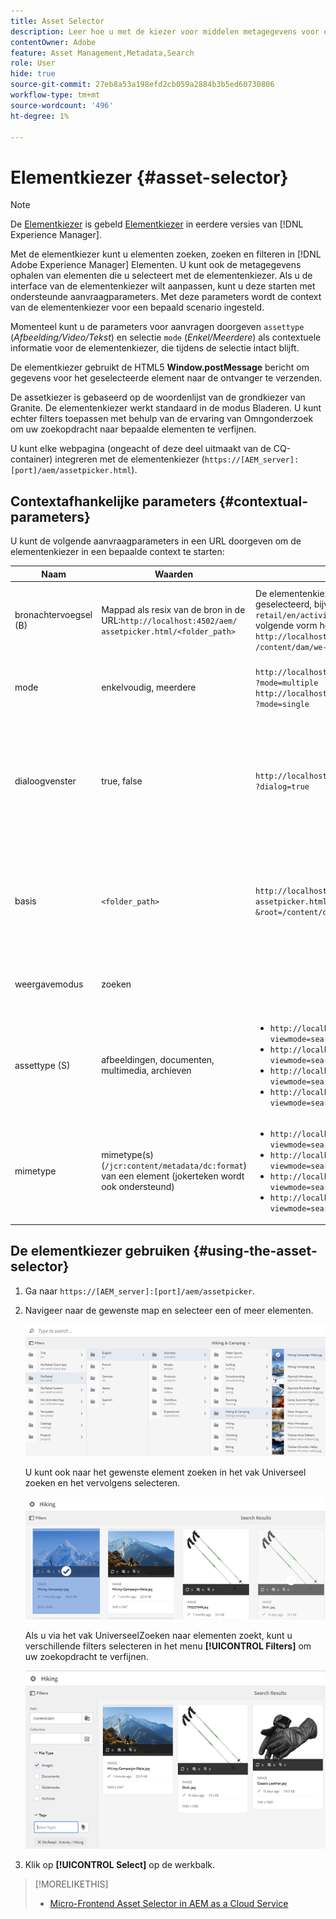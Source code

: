 ```yaml
---
title: Asset Selector
description: Leer hoe u met de kiezer voor middelen metagegevens voor elementen in Adobe Experience Manager Assets kunt zoeken, filteren, doorbladeren en ophalen. Leer ook hoe u de interface van de elementenkiezer kunt aanpassen.
contentOwner: Adobe
feature: Asset Management,Metadata,Search
role: User
hide: true
source-git-commit: 27eb8a53a198efd2cb059a2884b3b5ed60730806
workflow-type: tm+mt
source-wordcount: '496'
ht-degree: 1%

---
```


# Elementkiezer {#asset-selector}

>[!NOTE]
>
>De [Elementkiezer](https://experienceleague.adobe.com/docs/experience-manager-cloud-service/content/assets/manage/asset-selector.html?lang=en) is gebeld [Elementkiezer](https://helpx.adobe.com/experience-manager/6-2/assets/using/asset-picker.html) in eerdere versies van [!DNL Experience Manager].

Met de elementkiezer kunt u elementen zoeken, zoeken en filteren in [!DNL Adobe Experience Manager] Elementen. U kunt ook de metagegevens ophalen van elementen die u selecteert met de elementenkiezer. Als u de interface van de elementenkiezer wilt aanpassen, kunt u deze starten met ondersteunde aanvraagparameters. Met deze parameters wordt de context van de elementenkiezer voor een bepaald scenario ingesteld.

Momenteel kunt u de parameters voor aanvragen doorgeven `assettype` (*Afbeelding/Video/Tekst*) en selectie `mode` (*Enkel/Meerdere*) als contextuele informatie voor de elementenkiezer, die tijdens de selectie intact blijft.

De elementkiezer gebruikt de HTML5 **Window.postMessage** bericht om gegevens voor het geselecteerde element naar de ontvanger te verzenden.

De assetkiezer is gebaseerd op de woordenlijst van de grondkiezer van Granite. De elementenkiezer werkt standaard in de modus Bladeren. U kunt echter filters toepassen met behulp van de ervaring van Omngonderzoek om uw zoekopdracht naar bepaalde elementen te verfijnen.

U kunt elke webpagina (ongeacht of deze deel uitmaakt van de CQ-container) integreren met de elementenkiezer (`https://[AEM_server]:[port]/aem/assetpicker.html`).

## Contextafhankelijke parameters {#contextual-parameters}

U kunt de volgende aanvraagparameters in een URL doorgeven om de elementenkiezer in een bepaalde context te starten:

| Naam | Waarden | Voorbeeld | Doel |
|---|---|---|---|
| bronachtervoegsel (B) | Mappad als resix van de bron in de URL:`http://localhost:4502/aem/`<br>`assetpicker.html/<folder_path>` | De elementenkiezer starten terwijl een bepaalde map is geselecteerd, bijvoorbeeld met de map `/content/dam/we-retail/en/activities` geselecteerd is, moet de URL de volgende vorm hebben: `http://localhost:4502/aem/assetpicker.html`<br>`/content/dam/we-retail/en/activities?assettype=images` | Als u wilt dat een bepaalde map wordt geselecteerd wanneer de elementenkiezer wordt gestart, geeft u deze door als een bronachtervoegsel. |
| mode | enkelvoudig, meerdere | `http://localhost:4502/aem/assetpicker.html`<br>`?mode=multiple` <br> `http://localhost:4502/aem/assetpicker.html`<br>`?mode=single` | In meerdere modi kunt u meerdere elementen tegelijk selecteren met de elementkiezer. |
| dialoogvenster | true, false | `http://localhost:4502/aem/assetpicker.html`<br>`?dialog=true` | Gebruik deze parameters om de elementenkiezer te openen als granietdialoogvenster. Deze optie is alleen van toepassing wanneer u de elementenkiezer start via Granite Path Field en deze configureert als pickerSrc URL. |
| basis | `<folder_path>` | `http://localhost:4502/aem/`<br>`assetpicker.html?assettype=images`<br>`&root=/content/dam/we-retail/en/activities` | Gebruik deze optie om de hoofdmap voor de elementenkiezer op te geven. In dit geval kunt u met de elementenkiezer alleen onderliggende elementen (direct/indirect) in de hoofdmap selecteren. |
| weergavemodus | zoeken |  | De elementenkiezer starten in de zoekmodus met parameters assettype en mimetype. |
| assettype (S) | afbeeldingen, documenten, multimedia, archieven | <ul><li>`http://localhost:4502/aem/assetpicker.html?viewmode=search&assettype=images`</li> <li>`http://localhost:4502/aem/assetpicker.html?viewmode=search&assettype=documents`</li> <li>`http://localhost:4502/aem/assetpicker.html?viewmode=search&assettype=multimedia`</li> <li>`http://localhost:4502/aem/assetpicker.html?viewmode=search&assettype=archives`</li> | Gebruik deze optie om elementtypen te filteren op basis van de doorgegeven waarde. |
| mimetype | mimetype(s) (`/jcr:content/metadata/dc:format`) van een element (jokerteken wordt ook ondersteund) | <ul><li>`http://localhost:4502/aem/assetpicker.html?viewmode=search&mimetype=image/png`</li>  <li>`http://localhost:4502/aem/assetpicker.html?viewmode=search&?mimetype=*png`</li>  <li>`http://localhost:4502/aem/assetpicker.html?viewmode=search&mimetype=*presentation`</li>  <li>`http://localhost:4502/aem/assetpicker?viewmode=search&mimetype=*presentation&mimetype=*png`</li></ul> | Hiermee kunt u elementen filteren op basis van MIME-typen |

## De elementkiezer gebruiken {#using-the-asset-selector}

1. Ga naar `https://[AEM_server]:[port]/aem/assetpicker`.
1. Navigeer naar de gewenste map en selecteer een of meer elementen.

   ![chlimage_1-441](assets/chlimage_1-441.png)

   U kunt ook naar het gewenste element zoeken in het vak Universeel zoeken en het vervolgens selecteren.

   ![chlimage_1-442](assets/chlimage_1-442.png)

   Als u via het vak UniverseelZoeken naar elementen zoekt, kunt u verschillende filters selecteren in het menu **[!UICONTROL Filters]** om uw zoekopdracht te verfijnen.

   ![chlimage_1-443](assets/chlimage_1-443.png)

1. Klik op **[!UICONTROL Select]** op de werkbalk.

>[!MORELIKETHIS]
>
>* [Micro-Frontend Asset Selector in AEM as a Cloud Service](https://experienceleague.adobe.com/docs/experience-manager-cloud-service/content/assets/manage/asset-selector.html?lang=en)
